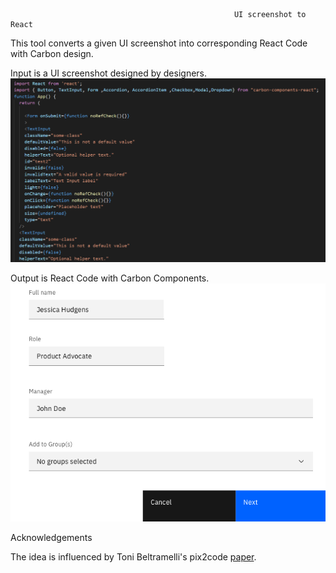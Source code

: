                                                       UI screenshot to React

This tool converts a given UI screenshot into corresponding React Code with Carbon design.

Input is a UI screenshot designed by designers.
![Image 1](https://github.com/sourabhk19/UI-screenshot-to-React-/blob/master/README_images/react_code.PNG)

Output is React Code with Carbon Components.
![Image 2](https://github.com/sourabhk19/UI-screenshot-to-React-/blob/master/README_images/z1.png)

Acknowledgements

The idea is influenced by Toni Beltramelli's pix2code [paper](https://arxiv.org/abs/1705.07962).
